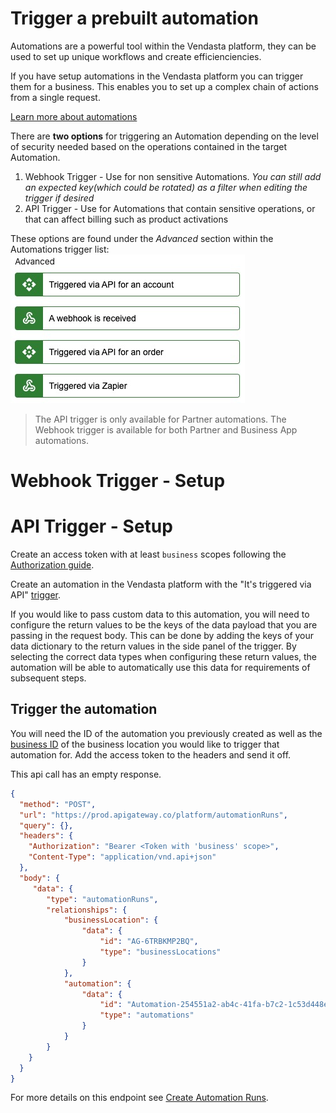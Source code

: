 # Trigger a prebuilt automation

Automations are a powerful tool within the Vendasta platform, they can be used to set up unique workflows and create efficienciencies. 

If you have setup automations in the Vendasta platform you can trigger them for a business. This enables you to set up a complex chain of actions from a single request. 

[Learn more about automations](https://support.vendasta.com/hc/en-us/sections/4406950706583-Automations)

There are **two options** for triggering an Automation depending on the level of security needed based on the operations contained in the target Automation.

1) Webhook Trigger - Use for non sensitive Automations. *You can still add an expected key(which could be rotated) as a filter when editing the trigger if desired*
2) API Trigger - Use for Automations that contain sensitive operations, or that can affect billing such as product activations

These options are found under the *Advanced* section within the Automations trigger list:
![trigger options](../../../assets/images/automation_triggers.png)

<!-- theme: warning -->
> The API trigger is only available for Partner automations. The Webhook trigger is available for both Partner and Business App automations.

# Webhook Trigger - Setup


# API Trigger - Setup

Create an access token with at least `business` scopes following the [Authorization guide](../../Authorization/Authorization.md).

Create an automation in the Vendasta platform with the "It's triggered via API" [trigger](https://support.vendasta.com/hc/en-us/articles/4406952880919-Automation-triggers).

If you would like to pass custom data to this automation, you will need to configure the return values to be the keys of the data payload that you are passing in the request body. This can be done by adding the keys of your data dictionary to the return values in the side panel of the trigger. By selecting the correct data types when configuring these return values, the automation will be able to automatically use this data for requirements of subsequent steps.

## Trigger the automation

<!--
type: tab
title: Request
-->

You will need the ID of the automation you previously created as well as the [business ID](../Accounts.md) of the business location you would like to trigger that automation for. Add the access token to the headers and send it off. 

This api call has an empty response.



```json http
{
  "method": "POST",
  "url": "https://prod.apigateway.co/platform/automationRuns",
  "query": {},
  "headers": {
    "Authorization": "Bearer <Token with 'business' scope>",
    "Content-Type": "application/vnd.api+json"
  },
  "body": {
     "data": {
        "type": "automationRuns",
        "relationships": {
            "businessLocation": {
                "data": {
                    "id": "AG-6TRBKMP2BQ",
                    "type": "businessLocations"
                }
            },
            "automation": {
                "data": {
                    "id": "Automation-254551a2-ab4c-41fa-b7c2-1c53d448e258",
                    "type": "automations"
                }
            }
        }
    }
  }
}

```
For more details on this endpoint see [Create Automation Runs](b3A6MjA0OTU3MTQ-create-automation-run).


<!--
type: tab-end
-->
